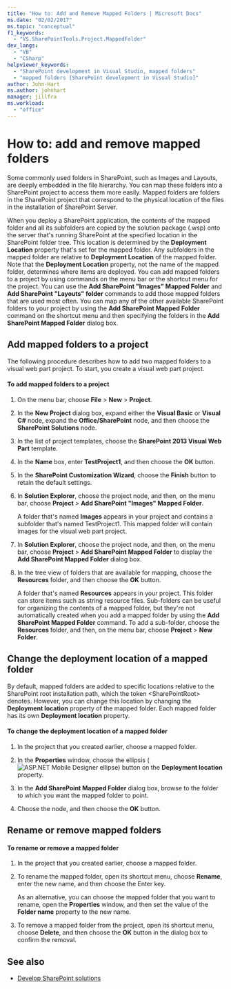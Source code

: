 ```yaml
---
title: "How to: Add and Remove Mapped Folders | Microsoft Docs"
ms.date: "02/02/2017"
ms.topic: "conceptual"
f1_keywords:
  - "VS.SharePointTools.Project.MappedFolder"
dev_langs:
  - "VB"
  - "CSharp"
helpviewer_keywords:
  - "SharePoint development in Visual Studio, mapped folders"
  - "mapped folders [SharePoint development in Visual Studio]"
author: John-Hart
ms.author: johnhart
manager: jillfra
ms.workload:
  - "office"
---
```

# How to: add and remove mapped folders
  Some commonly used folders in SharePoint, such as Images and Layouts, are deeply embedded in the file hierarchy. You can map these folders into a SharePoint project to access them more easily. Mapped folders are folders in the SharePoint project that correspond to the physical location of the files in the installation of SharePoint Server.

 When you deploy a SharePoint application, the contents of the mapped folder and all its subfolders are copied by the solution package (.wsp) onto the server that's running SharePoint at the specified location in the SharePoint folder tree. This location is determined by the **Deployment Location** property that's set for the mapped folder. Any subfolders in the mapped folder are relative to **Deployment Location** of the mapped folder. Note that the **Deployment Location** property, not the name of the mapped folder, determines where items are deployed.
 You can add mapped folders to a project by using commands on the menu bar or the shortcut menu for the project. You can use the **Add SharePoint "Images" Mapped Folder** and **Add SharePoint "Layouts" folder** commands to add those mapped folders that are used most often. You can map any of the other available SharePoint folders to your project by using the **Add SharePoint Mapped Folder** command on the shortcut menu and then specifying the folders in the **Add SharePoint Mapped Folder** dialog box.

## Add mapped folders to a project
 The following procedure describes how to add two mapped folders to a visual web part project. To start, you create a visual web part project.

#### To add mapped folders to a project

1.  On the menu bar, choose **File** > **New** > **Project**.

2.  In the **New Project** dialog box, expand either the **Visual Basic** or **Visual C#** node, expand the **Office/SharePoint** node, and then choose the **SharePoint Solutions** node.

3.  In the list of project templates, choose the **SharePoint 2013 Visual Web Part** template.

4.  In the **Name** box, enter **TestProject1**, and then choose the **OK** button.

5.  In the **SharePoint Customization Wizard**, choose the **Finish** button to retain the default settings.

6.  In **Solution Explorer**, choose the project node, and then, on the menu bar, choose **Project** > **Add SharePoint "Images" Mapped Folder**.

     A folder that's named **Images** appears in your project and contains a subfolder that's named TestProject1. This mapped folder will contain images for the visual web part project.

7.  In **Solution Explorer**, choose the project node, and then, on the menu bar, choose **Project** > **Add SharePoint Mapped Folder** to display the **Add SharePoint Mapped Folder** dialog box.

8.  In the tree view of folders that are available for mapping, choose the **Resources** folder, and then choose the **OK** button.

     A folder that's named **Resources** appears in your project. This folder can store items such as string resource files. Sub-folders can be useful for organizing the contents of a mapped folder, but they're not automatically created when you add a mapped folder by using the **Add SharePoint Mapped Folder** command. To add a sub-folder, choose the **Resources** folder, and then, on the menu bar, choose **Project** > **New Folder**.

## Change the deployment location of a mapped folder
 By default, mapped folders are added to specific locations relative to the SharePoint root installation path, which the token \<SharePointRoot> denotes. However, you can change this location by changing the **Deployment location** property of the mapped folder. Each mapped folder has its own **Deployment location** property.

#### To change the deployment location of a mapped folder

1.  In the project that you created earlier, choose a mapped folder.

2.  In the **Properties** window, choose the ellipsis (![ASP.NET Mobile Designer ellipse](../sharepoint/media/mwellipsis.gif "ASP.NET Mobile Designer ellipse")) button on the **Deployment location** property.

3.  In the **Add SharePoint Mapped Folder** dialog box, browse to the folder to which you want the mapped folder to point.

4.  Choose the node, and then choose the **OK** button.

## Rename or remove mapped folders

#### To rename or remove a mapped folder

1.  In the project that you created earlier, choose a mapped folder.

2.  To rename the mapped folder, open its shortcut menu, choose **Rename**, enter the new name, and then choose the Enter key.

     As an alternative, you can choose the mapped folder that you want to rename, open the **Properties** window, and then set the value of the **Folder name** property to the new name.

3.  To remove a mapped folder from the project, open its shortcut menu, choose **Delete**, and then choose the **OK** button in the dialog box to confirm the removal.

## See also
- [Develop SharePoint solutions](../sharepoint/developing-sharepoint-solutions.md)
